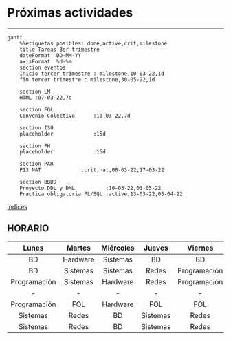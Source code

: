 # Próximas actividades
---
```mermaid
gantt
    %%etiquetas posibles: done,active,crit,milestone
    title Tareas 3er trimestre
    dateFormat  DD-MM-YY
    axisFormat  %d-%m
    section eventos
    Inicio tercer trimestre : milestone,10-03-22,1d
    fin tercer trimestre : milestone,30-05-22,1d

    section LM
    HTML :07-03-22,7d

    section FOL
	Convenio Colectivo      :10-03-22,7d

    section ISO
    placeholder             :15d

    section FH
    placeholder             :15d

    section PAR
    P13 NAT             :crit,nat,08-03-22,17-03-22

    section BBDD
    Proyecto DDL y DML          :10-03-22,03-05-22
    Practica obligatoria PL/SQL :active,13-03-22,03-04-22

```

[indices](indices.md)


## HORARIO


|    Lunes     |  Martes  | Miércoles |  Jueves  |   Viernes    |
|:------------:|:--------:|:---------:|:--------:|:------------:|
|      BD      | Hardware | Sistemas  |    BD    |      BD      |
|      BD      | Sistemas | Sistemas  |  Redes   | Programación |
| Programación | Sistemas | Hardware  |  Redes   | Programación |
|      -       |    -     |     -     |    -     |      -       |
| Programación |   FOL    | Hardware  |   FOL    |     FOL      |
|   Sistemas   |  Redes   |    BD     | Sistemas |    Redes     |
|   Sistemas   |  Redes   |    BD     | Sistemas |    Redes     |



